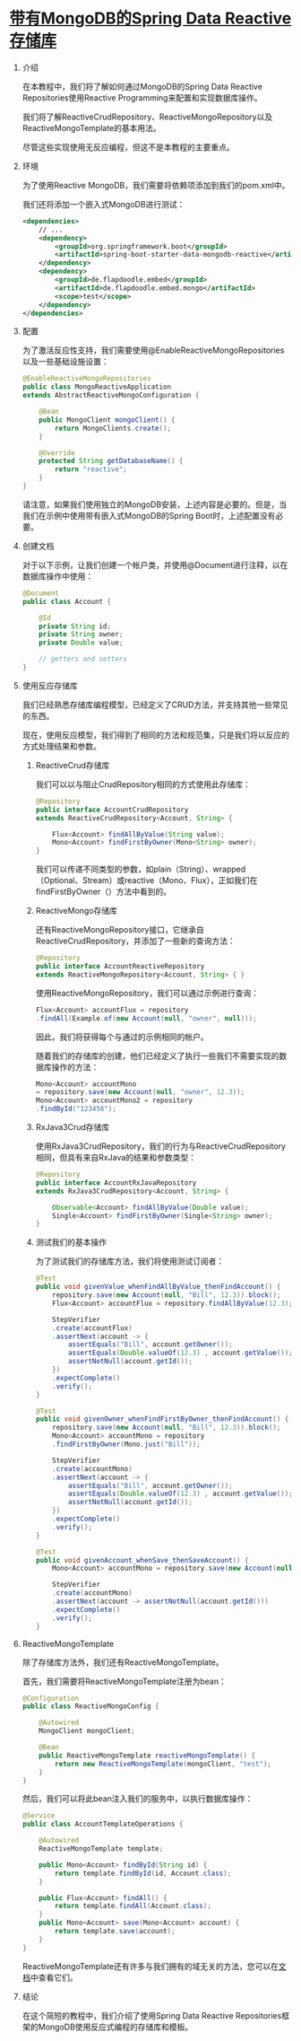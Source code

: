 # [带有MongoDB的Spring Data Reactive存储库](https://www.baeldung.com/spring-data-mongodb-reactive)

1. 介绍

    在本教程中，我们将了解如何通过MongoDB的Spring Data Reactive Repositories使用Reactive Programming来配置和实现数据库操作。

    我们将了解ReactiveCrudRepository、ReactiveMongoRepository以及ReactiveMongoTemplate的基本用法。

    尽管这些实现使用无反应编程，但这不是本教程的主要重点。

2. 环境

    为了使用Reactive MongoDB，我们需要将依赖项添加到我们的pom.xml中。

    我们还将添加一个嵌入式MongoDB进行测试：

    ```xml
    <dependencies>
        // ...
        <dependency>
            <groupId>org.springframework.boot</groupId>
            <artifactId>spring-boot-starter-data-mongodb-reactive</artifactId>
        </dependency>
        <dependency>
            <groupId>de.flapdoodle.embed</groupId>
            <artifactId>de.flapdoodle.embed.mongo</artifactId>
            <scope>test</scope>
        </dependency>
    </dependencies>
    ```

3. 配置

    为了激活反应性支持，我们需要使用@EnableReactiveMongoRepositories以及一些基础设施设置：

    ```java
    @EnableReactiveMongoRepositories
    public class MongoReactiveApplication
    extends AbstractReactiveMongoConfiguration {

        @Bean
        public MongoClient mongoClient() {
            return MongoClients.create();
        }

        @Override
        protected String getDatabaseName() {
            return "reactive";
        }
    }
    ```

    请注意，如果我们使用独立的MongoDB安装，上述内容是必要的。但是，当我们在示例中使用带有嵌入式MongoDB的Spring Boot时，上述配置没有必要。

4. 创建文档

    对于以下示例，让我们创建一个帐户类，并使用@Document进行注释，以在数据库操作中使用：

    ```java
    @Document
    public class Account {

        @Id
        private String id;
        private String owner;
        private Double value;
    
        // getters and setters
    }
    ```

5. 使用反应存储库

    我们已经熟悉存储库编程模型，已经定义了CRUD方法，并支持其他一些常见的东西。

    现在，使用反应模型，我们得到了相同的方法和规范集，只是我们将以反应的方式处理结果和参数。

    1. ReactiveCrud存储库

        我们可以以与阻止CrudRepository相同的方式使用此存储库：

        ```java
        @Repository
        public interface AccountCrudRepository
        extends ReactiveCrudRepository<Account, String> {

            Flux<Account> findAllByValue(String value);
            Mono<Account> findFirstByOwner(Mono<String> owner);
        }
        ```

        我们可以传递不同类型的参数，如plain（String）、wrapped（Optional、Stream）或reactive（Mono、Flux），正如我们在findFirstByOwner（）方法中看到的。

    2. ReactiveMongo存储库

        还有ReactiveMongoRepository接口，它继承自ReactiveCrudRepository，并添加了一些新的查询方法：

        ```java
        @Repository
        public interface AccountReactiveRepository
        extends ReactiveMongoRepository<Account, String> { }
        ```

        使用ReactiveMongoRepository，我们可以通过示例进行查询：

        ```java
        Flux<Account> accountFlux = repository
        .findAll(Example.of(new Account(null, "owner", null)));
        ```

        因此，我们将获得每个与通过的示例相同的帐户。

        随着我们的存储库的创建，他们已经定义了执行一些我们不需要实现的数据库操作的方法：

        ```java
        Mono<Account> accountMono
        = repository.save(new Account(null, "owner", 12.3));
        Mono<Account> accountMono2 = repository
        .findById("123456");
        ```

    3. RxJava3Crud存储库

        使用RxJava3CrudRepository，我们的行为与ReactiveCrudRepository相同，但具有来自RxJava的结果和参数类型：

        ```java
        @Repository
        public interface AccountRxJavaRepository
        extends RxJava3CrudRepository<Account, String> {

            Observable<Account> findAllByValue(Double value);
            Single<Account> findFirstByOwner(Single<String> owner);
        }
        ```

    4. 测试我们的基本操作

        为了测试我们的存储库方法，我们将使用测试订阅者：

        ```java
        @Test
        public void givenValue_whenFindAllByValue_thenFindAccount() {
            repository.save(new Account(null, "Bill", 12.3)).block();
            Flux<Account> accountFlux = repository.findAllByValue(12.3);

            StepVerifier
            .create(accountFlux)
            .assertNext(account -> {
                assertEquals("Bill", account.getOwner());
                assertEquals(Double.valueOf(12.3) , account.getValue());
                assertNotNull(account.getId());
            })
            .expectComplete()
            .verify();
        }

        @Test
        public void givenOwner_whenFindFirstByOwner_thenFindAccount() {
            repository.save(new Account(null, "Bill", 12.3)).block();
            Mono<Account> accountMono = repository
            .findFirstByOwner(Mono.just("Bill"));

            StepVerifier
            .create(accountMono)
            .assertNext(account -> {
                assertEquals("Bill", account.getOwner());
                assertEquals(Double.valueOf(12.3) , account.getValue());
                assertNotNull(account.getId());
            })
            .expectComplete()
            .verify();
        }

        @Test
        public void givenAccount_whenSave_thenSaveAccount() {
            Mono<Account> accountMono = repository.save(new Account(null, "Bill", 12.3));

            StepVerifier
            .create(accountMono)
            .assertNext(account -> assertNotNull(account.getId()))
            .expectComplete()
            .verify();
        }
        ```

6. ReactiveMongoTemplate

    除了存储库方法外，我们还有ReactiveMongoTemplate。

    首先，我们需要将ReactiveMongoTemplate注册为bean：

    ```java
    @Configuration
    public class ReactiveMongoConfig {

        @Autowired
        MongoClient mongoClient;

        @Bean
        public ReactiveMongoTemplate reactiveMongoTemplate() {
            return new ReactiveMongoTemplate(mongoClient, "test");
        }
    }
    ```

    然后，我们可以将此bean注入我们的服务中，以执行数据库操作：

    ```java
    @Service
    public class AccountTemplateOperations {

        @Autowired
        ReactiveMongoTemplate template;

        public Mono<Account> findById(String id) {
            return template.findById(id, Account.class);
        }
    
        public Flux<Account> findAll() {
            return template.findAll(Account.class);
        } 
        public Mono<Account> save(Mono<Account> account) {
            return template.save(account);
        }
    }
    ```

    ReactiveMongoTemplate还有许多与我们拥有的域无关的方法，您可以在[文档](https://docs.spring.io/spring-data/mongodb/docs/current/api/org/springframework/data/mongodb/core/ReactiveMongoTemplate.html)中查看它们。

7. 结论

    在这个简短的教程中，我们介绍了使用Spring Data Reactive Repositories框架的MongoDB使用反应式编程的存储库和模板。
